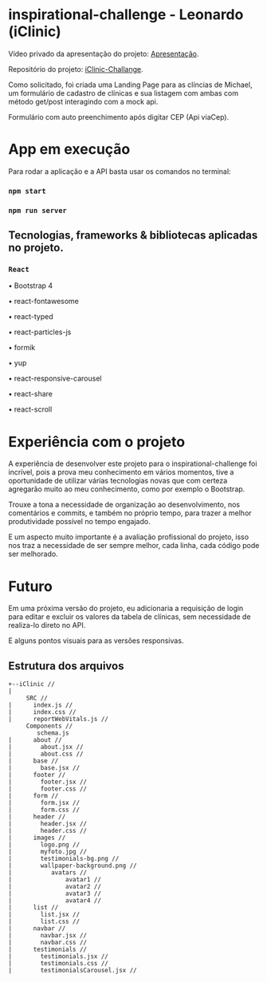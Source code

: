 # inspirational-challenge - Leonardo (iClinic)

Vídeo privado da apresentação do projeto: [Apresentação](https://www.youtube.com/watch?v=N1Zw7YmHFMY).

Repositório do projeto: [iClinic-Challange](https://github.com/mwsleonardo/iclinic-challenge).

Como solicitado, foi criada uma Landing Page para as clíncias de Michael,
um formulário de cadastro de clínicas e sua listagem com ambas com método get/post interagindo com a mock api.

Formulário com auto preenchimento após digitar CEP (Api viaCep).

# App em execução

Para rodar a aplicação e a API basta usar os comandos no terminal:

### `npm start`
### `npm run server`

## Tecnologias, frameworks & bibliotecas aplicadas no projeto.

### `React`

• Bootstrap 4

• react-fontawesome

• react-typed

• react-particles-js

• formik

• yup

• react-responsive-carousel

• react-share

• react-scroll

# Experiência com o projeto

A experiência de desenvolver este projeto para o inspirational-challenge foi incrível,
pois a prova meu conhecimento em vários momentos, tive a oportunidade de utilizar várias 
tecnologias novas que com certeza agregarão muito ao meu conhecimento, como por exemplo o Bootstrap.

Trouxe a tona a necessidade de organização ao desenvolvimento, nos comentários e commits,
e também no próprio tempo, para trazer a melhor produtividade possível no tempo engajado.

E um aspecto muito importante é a avaliação profissional do projeto, isso nos traz
a necessidade de ser sempre melhor, cada linha, cada código pode ser melhorado.

# Futuro

Em uma próxima versão do projeto, eu adicionaria a requisição de login para 
editar e excluir os valores da tabela de clínicas, sem necessidade de realiza-lo direto no API.

E alguns pontos visuais para as versões responsivas.

## Estrutura dos arquivos
```` 
+--iClinic // 
|
     SRC //  
|      index.js // 
|      index.css //
|      reportWebVitals.js //
     Components //
        schema.js
|      about //
|        about.jsx // 
|        about.css //
|      base //
|        base.jsx // 
|      footer //
|        footer.jsx // 
|        footer.css //
|      form //
|        form.jsx // 
|        form.css //  
|      header //
|        header.jsx // 
|        header.css // 
|      images //
|        logo.png // 
|        myfoto.jpg //
|        testimonials-bg.png //
|        wallpaper-background.png //
|           avatars //
|               avatar1 //
|               avatar2 //
|               avatar3 //
|               avatar4 //
|      list //
|        list.jsx // 
|        list.css //
|      navbar //
|        navbar.jsx // 
|        navbar.css //  
|      testimonials //
|        testimonials.jsx // 
|        testimonials.css // 
|        testimonialsCarousel.jsx // 
````
